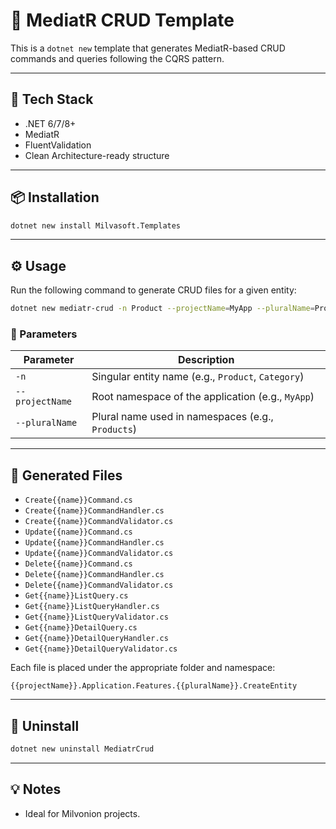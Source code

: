 # 🧩 MediatR CRUD Template

This is a `dotnet new` template that generates MediatR-based CRUD commands and queries following the CQRS pattern.

---

## 🚀 Tech Stack

- .NET 6/7/8+
- MediatR
- FluentValidation
- Clean Architecture-ready structure

---

## 📦 Installation

```bash
dotnet new install Milvasoft.Templates
```

---

## ⚙️ Usage

Run the following command to generate CRUD files for a given entity:

```bash
dotnet new mediatr-crud -n Product --projectName=MyApp --pluralName=Products --entityKeyType=int -o src/YourApp.Application/Features/Products
```

### 🧠 Parameters

| Parameter         | Description                                              |
|-------------------|----------------------------------------------------------|
| `-n`              | Singular entity name (e.g., `Product`, `Category`)       |
| `--projectName`   | Root namespace of the application (e.g., `MyApp`)        |
| `--pluralName`    | Plural name used in namespaces (e.g., `Products`)        |

---

## 📁 Generated Files

- `Create{{name}}Command.cs`
- `Create{{name}}CommandHandler.cs`
- `Create{{name}}CommandValidator.cs`
- `Update{{name}}Command.cs`
- `Update{{name}}CommandHandler.cs`
- `Update{{name}}CommandValidator.cs`
- `Delete{{name}}Command.cs`
- `Delete{{name}}CommandHandler.cs`
- `Delete{{name}}CommandValidator.cs`
- `Get{{name}}ListQuery.cs`
- `Get{{name}}ListQueryHandler.cs`
- `Get{{name}}ListQueryValidator.cs`
- `Get{{name}}DetailQuery.cs`
- `Get{{name}}DetailQueryHandler.cs`
- `Get{{name}}DetailQueryValidator.cs`

Each file is placed under the appropriate folder and namespace:

```
{{projectName}}.Application.Features.{{pluralName}}.CreateEntity
```

---

## 🧹 Uninstall

```bash
dotnet new uninstall MediatrCrud
```

---

## 💡 Notes

- Ideal for Milvonion projects.